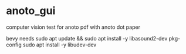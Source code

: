 # anoto_gui
computer vision test for anoto pdf with anoto dot paper

bevy needs
sudo apt update && sudo apt install -y libasound2-dev pkg-config
sudo apt install -y libudev-dev
